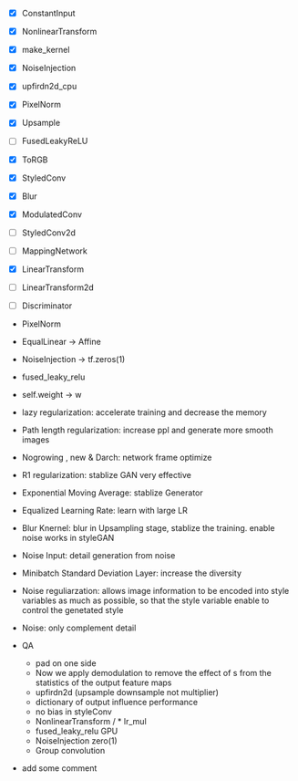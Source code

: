 - [x] ConstantInput
- [x] NonlinearTransform
- [x] make_kernel
- [x] NoiseInjection
- [x] upfirdn2d_cpu
- [x] PixelNorm

- [x] Upsample
- [ ] FusedLeakyReLU
- [x] ToRGB
- [x] StyledConv
- [x] Blur
- [x] ModulatedConv
- [ ] StyledConv2d
- [ ] MappingNetwork
- [x] LinearTransform
- [ ] LinearTransform2d
- [ ] Discriminator

- PixelNorm
- EqualLinear -> Affine
- NoiseInjection -> tf.zeros(1)
- fused_leaky_relu
- self.weight -> w

- lazy regularization: accelerate training and decrease the memory
- Path length regularization: increase ppl and generate more smooth images
- Nogrowing , new & Darch: network frame optimize

- R1 regularization: stablize GAN very effective
- Exponential Moving Average: stablize Generator
- Equalized Learning Rate: learn with large LR
- Blur Knernel: blur in Upsampling stage, stablize the training. enable noise works in styleGAN
- Noise Input: detail generation from noise
- Minibatch Standard Deviation Layer: increase the diversity

- Noise reguliarzation: allows image information to be encoded into style variables as much as possible, so that the style variable enable to control the genetated style
- Noise: only complement detail

- QA
  - pad on one side
  - Now we apply demodulation to remove the effect of s from the statistics of the output feature maps
  - upfirdn2d (upsample downsample not multiplier)
  - dictionary of output influence performance
  - no bias in styleConv
  - NonlinearTransform  / * lr_mul
  - fused_leaky_relu GPU 
  - NoiseInjection zero(1)
  - Group convolution

- add some comment

